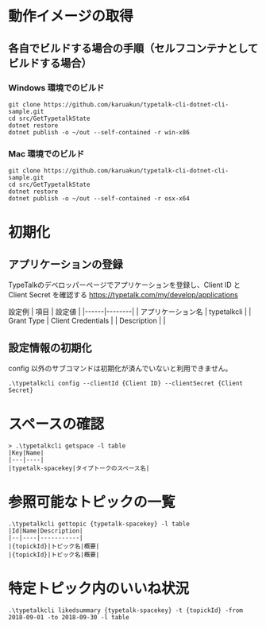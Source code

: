 # 動作イメージの取得
## 

## 各自でビルドする場合の手順（セルフコンテナとしてビルドする場合）
### Windows 環境でのビルド
```
git clone https://github.com/karuakun/typetalk-cli-dotnet-cli-sample.git
cd src/GetTypetalkState
dotnet restore
dotnet publish -o ~/out --self-contained -r win-x86
```

### Mac 環境でのビルド
```
git clone https://github.com/karuakun/typetalk-cli-dotnet-cli-sample.git
cd src/GetTypetalkState
dotnet restore
dotnet publish -o ~/out --self-contained -r osx-x64
```

# 初期化
## アプリケーションの登録
TypeTalkのデベロッパーページでアプリケーションを登録し、Client ID と Client Secret を確認する
https://typetalk.com/my/develop/applications

設定例
| 項目 | 設定値 |
|------|--------|
| アプリケーション名 | typetalkcli |
| Grant Type | Client Credentials |
| Description | |


## 設定情報の初期化
config 以外のサブコマンドは初期化が済んでいないと利用できません。

```
.\typetalkcli config --clientId {Client ID} --clientSecret {Client Secret}
```

# スペースの確認

```
> .\typetalkcli getspace -l table
|Key|Name|
|---|----|
|typetalk-spacekey|タイプトークのスペース名|
```


# 参照可能なトピックの一覧

```
.\typetalkcli gettopic {typetalk-spacekey} -l table
|Id|Name|Description|
|--|----|-----------|
|{topickId}|トピック名|概要|
|{topickId}|トピック名|概要|
```

# 特定トピック内のいいね状況

```
.\typetalkcli likedsummary {typetalk-spacekey} -t {topickId} -from 2018-09-01 -to 2018-09-30 -l table
```
